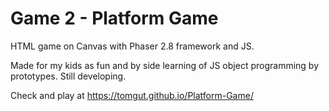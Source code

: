 # Game 2 - Platform Game

HTML game on Canvas with Phaser 2.8 framework and JS.

Made for my kids as fun and by side learning of JS object programming by prototypes. Still developing.

Check and play at https://tomgut.github.io/Platform-Game/
